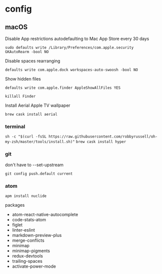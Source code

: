 # config

## macOS

Disable App restrictions autodefaulting to Mac App Store every 30 days

```sudo defaults write /Library/Preferences/com.apple.security GKAutoRearm -bool NO```

Disable spaces rearranging

`defaults write com.apple.dock workspaces-auto-swoosh -bool NO`

Show hidden files

`defaults write com.apple.finder AppleShowAllFiles YES`

`killall Finder`

Install Aerial Apple TV wallpaper

`brew cask install aerial`

### terminal

`sh -c "$(curl -fsSL https://raw.githubusercontent.com/robbyrussell/oh-my-zsh/master/tools/install.sh)"`
`brew cask install hyper`

### git

don't have to --set-upstream

`git config push.default current`

### atom

`apm install nuclide`

packages

- atom-react-native-autocomplete
- code-stats-atom
- figlet
- linter-eslint
- markdown-preview-plus
- merge-conflicts
- minimap
- minimap-pigments
- redux-devtools
- trailing-spaces
- activate-power-mode
